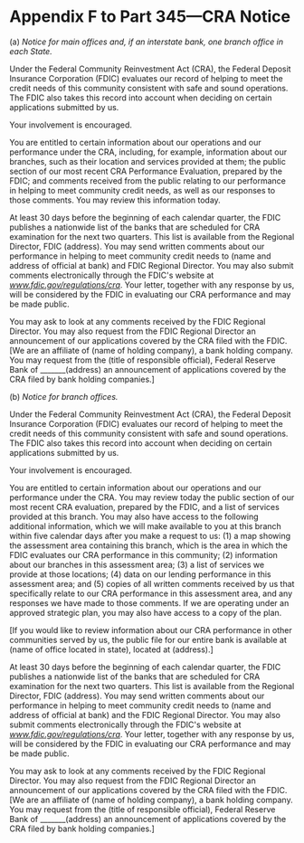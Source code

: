 # Appendix F to Part 345—CRA Notice


(a) *Notice for main offices and, if an interstate bank, one branch office in each State.*

Under the Federal Community Reinvestment Act (CRA), the Federal Deposit Insurance Corporation (FDIC) evaluates our record of helping to meet the credit needs of this community consistent with safe and sound operations. The FDIC also takes this record into account when deciding on certain applications submitted by us.


Your involvement is encouraged.


You are entitled to certain information about our operations and our performance under the CRA, including, for example, information about our branches, such as their location and services provided at them; the public section of our most recent CRA Performance Evaluation, prepared by the FDIC; and comments received from the public relating to our performance in helping to meet community credit needs, as well as our responses to those comments. You may review this information today.


At least 30 days before the beginning of each calendar quarter, the FDIC publishes a nationwide list of the banks that are scheduled for CRA examination for the next two quarters. This list is available from the Regional Director, FDIC (address). You may send written comments about our performance in helping to meet community credit needs to (name and address of official at bank) and FDIC Regional Director. You may also submit comments electronically through the FDIC's website at *www.fdic.gov/regulations/cra*. Your letter, together with any response by us, will be considered by the FDIC in evaluating our CRA performance and may be made public.


You may ask to look at any comments received by the FDIC Regional Director. You may also request from the FDIC Regional Director an announcement of our applications covered by the CRA filed with the FDIC. [We are an affiliate of (name of holding company), a bank holding company. You may request from the (title of responsible official), Federal Reserve Bank of _______(address) an announcement of applications covered by the CRA filed by bank holding companies.]


(b) *Notice for branch offices.*

Under the Federal Community Reinvestment Act (CRA), the Federal Deposit Insurance Corporation (FDIC) evaluates our record of helping to meet the credit needs of this community consistent with safe and sound operations. The FDIC also takes this record into account when deciding on certain applications submitted by us.


Your involvement is encouraged.


You are entitled to certain information about our operations and our performance under the CRA. You may review today the public section of our most recent CRA evaluation, prepared by the FDIC, and a list of services provided at this branch. You may also have access to the following additional information, which we will make available to you at this branch within five calendar days after you make a request to us: (1) a map showing the assessment area containing this branch, which is the area in which the FDIC evaluates our CRA performance in this community; (2) information about our branches in this assessment area; (3) a list of services we provide at those locations; (4) data on our lending performance in this assessment area; and (5) copies of all written comments received by us that specifically relate to our CRA performance in this assessment area, and any responses we have made to those comments. If we are operating under an approved strategic plan, you may also have access to a copy of the plan.


[If you would like to review information about our CRA performance in other communities served by us, the public file for our entire bank is available at (name of office located in state), located at (address).]


At least 30 days before the beginning of each calendar quarter, the FDIC publishes a nationwide list of the banks that are scheduled for CRA examination for the next two quarters. This list is available from the Regional Director, FDIC (address). You may send written comments about our performance in helping to meet community credit needs to (name and address of official at bank) and the FDIC Regional Director. You may also submit comments electronically through the FDIC's website at *www.fdic.gov/regulations/cra*. Your letter, together with any response by us, will be considered by the FDIC in evaluating our CRA performance and may be made public.


You may ask to look at any comments received by the FDIC Regional Director. You may also request from the FDIC Regional Director an announcement of our applications covered by the CRA filed with the FDIC. [We are an affiliate of (name of holding company), a bank holding company. You may request from the (title of responsible official), Federal Reserve Bank of _______(address) an announcement of applications covered by the CRA filed by bank holding companies.]






